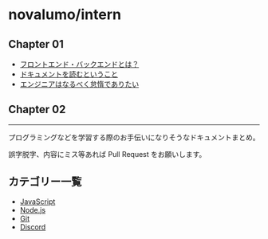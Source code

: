 # novalumo/intern

## Chapter 01

- [フロントエンド・バックエンドとは？](./Chapter01/001.md)
- [ドキュメントを読むということ](./Chapter01/002.md)
- [エンジニアはなるべく怠惰でありたい](./Chapter01/003.md)

## Chapter 02

---

プログラミングなどを学習する際のお手伝いになりそうなドキュメントまとめ。

誤字脱字、内容にミス等あれば Pull Request をお願いします。

## カテゴリー一覧

- [JavaScript](./docs/JavaScript/README.md)
- [Node.js](./docs/NodeJS/README.md)
- [Git](./docs/Git/README.md)
- [Discord](./docs/Discord/README.md)
